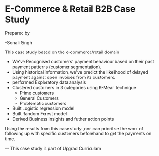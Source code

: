 #  E-Commerce & Retail B2B Case Study
Prepared by

-Sonali Singh


This case study based on the e-commerce/retail domain
- We've Recognised customers’ payment behaviour based on their past payment patterns (customer segmentation).
- Using historical information, we've predict the likelihood of delayed payment against open invoices from its customers.
- performed Exploratory data analysis
- Clustered customers in 3 categories using K-Mean technique
    - Prime customers
    - General Customers
    - Problematic customers
- Built Logistic regression model 
- Built Random Forest model
- Derived Business insights and futher action points

Using the results from this  case study ,one can prioritise the work of following up with specific customers beforehand to get the payments on time.


-- This case study is part of Upgrad Curriculam
